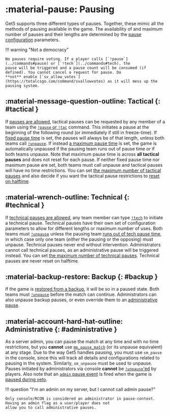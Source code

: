 # :material-pause: Pausing

Get5 supports three different types of pauses. Together, these mimic all the methods of pausing available in the game.
The availability of and maximum number of pauses and their lengths are determined by
the [pause configuration](../configuration#pausing) parameters.

!!! warning "Not a democracy"

    No pauses require voting. If a player calls [`!pause`](../commands#pause) or [`!tech`](../commands#tech), the
    pause will be triggered and a pause count will be consumed (if defined). You cannot cancel a request for pause. Do
    **not** enable [`sv_allow_votes`](https://totalcsgo.com/command/svallowvotes) as it will mess up the pausing system.

## :material-message-question-outline: Tactical {: #tactical }

If [pauses are allowed](../configuration#get5_pausing_enabled), tactical pauses can be requested by any
member of a team using the [`!pause` or `!tac`](../commands#pause) command.
This initiates a pause at the beginning of the following round (or immediately if still in
freeze-time). If [fixed pause time](../configuration#get5_fixed_pause_time) is set, the pauses will always be of
that length, unless both teams call [`!unpause`](../commands#unpause). If instead
[a maximum pause time](../configuration#get5_max_pause_time) is set, the game is automatically unpaused if the pausing
team runs out of pause time *or* if both teams unpause. Note that maximum pause time is across **all tactical pauses**
and does not reset for each pause. If neither fixed pause time nor maximum pause are set, both teams must call unpause
and tactical pauses will have no time restrictions. You can
set [the maximum number of tactical pauses](../configuration#get5_max_pauses) and also decide if you want the tactical
pause restrictions to [reset on halftime](../configuration#get5_reset_pauses_each_half).

## :material-wrench-outline: Technical {: #technical }

If [technical pauses are allowed](../configuration#get5_allow_technical_pause), any team member can type
[`!tech`](../commands#tech) to initiate a technical pause. Technical pauses have their own set of configuration
parameters to allow for different lengths or maximum number of uses. Both teams must [`!unpause`](../commands#unpause)
unless the pausing team [runs out of tech pause time](../configuration#get5_tech_pause_time), in which case only one
team (*either* the pausing or the opposing) must unpause. Technical pauses never end without intervention.
Administrators
cannot call technical pauses, as an administrative pause will be triggered instead. You can set [the maximum number of
technical pauses](../configuration#get5_max_tech_pauses). Technical pauses are never reset on halftime.

## :material-backup-restore: Backup {: #backup }

If the game is [restored from a backup](../backup), it will be so in a paused state. Both teams must
[`!unpause`](../commands#unpause) before the match can continue. Administrators can also unpause backup pauses, or even
override them to an [administrative pause](#administrative).

## :material-account-hard-hat-outline: Administrative {: #administrative }

As a server admin, you can pause the match at any time and with no time
restrictions, but you **cannot** use [`mp_pause_match`](https://totalcsgo.com/command/mppausematch) (or its unpause
equivalent) at any stage. Due to the way Get5 handles pausing, you must use `sm_pause` in the console, since this will
track all details and configurations related to pausing in the system. Similarly, `sm_unpause` must be used to unpause.
Pauses initiated by administrators via console **cannot** be [`!unpause`'ed](../commands#unpause) by players. Also note
that an [`admin` pause event](../events_and_forwards) is fired when the game
is [paused during veto](../configuration#get5_pause_on_veto).

!!! question "I'm an admin on my server, but I cannot call admin pause?"

    Only console/RCON is considered an administrator in pause-context. Having an admin flag as a user/player does not
    allow you to call administrative pauses.
